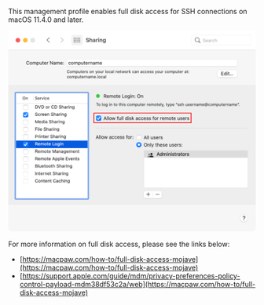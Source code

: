 This management profile enables full disk access for SSH connections on macOS 11.4.0 and later.

![](readme_images/EnableFullDiskAccessforSSH.png)

For more information on full disk access, please see the links below:

* [https://macpaw.com/how-to/full-disk-access-mojave](https://macpaw.com/how-to/full-disk-access-mojave)
* [https://support.apple.com/guide/mdm/privacy-preferences-policy-control-payload-mdm38df53c2a/web](https://macpaw.com/how-to/full-disk-access-mojave)

